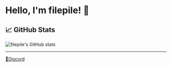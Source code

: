 # Hello, I'm filepile! 👋

## 📈 GitHub Stats

![filepile's GitHub stats](https://github-readme-stats.vercel.app/api?username=not-filepile&show_icons=true&theme=tokyonight)


---
[Discord](https://filepile.xyz/discord)
